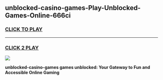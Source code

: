 
## unblocked-casino-games-Play-Unblocked-Games-Online-666ci
<h3>
<a href="https://premium76.site?title=unblocked-casino-games&ref=24A">CLICK TO PLAY</a></h3>
<hr>

<h3>
<a href="https://premium76.site?title=unblocked-casino-games&ref=24A">CLICK 2 PLAY</a>
  
</h3>

<a href="https://premium76.site?title=unblocked-casino-games&ref=24A"><img src="https://clearcache.store/games.png"></a>


**unblocked-casino-games games unblocked: Your Gateway to Fun and Accessible Online Gaming**
